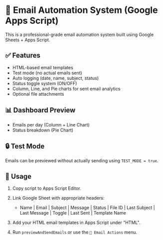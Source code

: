 # 📧 Email Automation System (Google Apps Script)

This is a professional-grade email automation system built using Google Sheets + Apps Script.

## ✅ Features

- HTML-based email templates
- Test mode (no actual emails sent)
- Auto logging (date, name, subject, status)
- Status toggle system (ON/OFF)
- Column, Line, and Pie charts for sent email analytics
- Optional file attachments

## 📊 Dashboard Preview

- Emails per day (Column + Line Chart)
- Status breakdown (Pie Chart)

## 🔒 Test Mode

Emails can be previewed without actually sending using `TEST_MODE = true`.

## 🔗 Usage

1. Copy script to Apps Script Editor.
2. Link Google Sheet with appropriate headers:
   - Name | Email | Subject | Message | Status | File ID | Last Subject | Last Message | Toggle | Last Sent | Template Name

3. Add your HTML email templates in Apps Script under "HTML".

4. Run `previewAndSendEmails` or use the `📧 Email Actions` menu.


